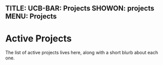 TITLE: UCB-BAR: Projects
SHOWON: projects
MENU: Projects
------
# Active Projects

The list of active projects lives here, along with a short blurb about each
one.
